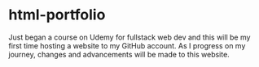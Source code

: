 # html-portfolio
Just began a course on Udemy for fullstack web dev and this will be my first time hosting a website to my GitHub account. As I progress on my journey, changes and advancements will be made to this website.

